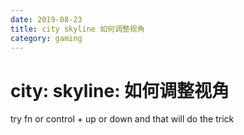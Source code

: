 ```yaml
---
date: 2019-08-23
title: city skyline 如何调整视角
category: gaming
---
```

# city: skyline: 如何调整视角

try fn or control + up or down and that will do the trick
